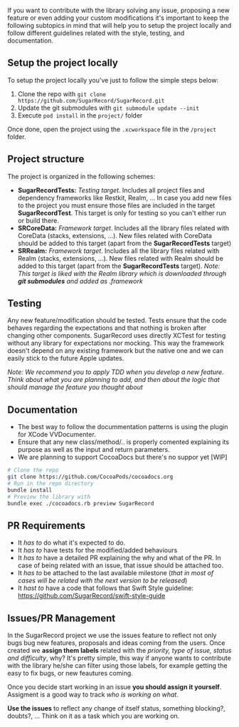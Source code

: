 If you want to contribute with the library solving any issue, proposing a new feature or even adding your custom modifications it's important to keep the following subtopics in mind that will help you to setup the project locally and follow different guidelines related with the style, testing, and documentation.

## Setup the project locally

To setup the project locally you've just to follow the simple steps below:

1. Clone the repo with `git clone https://github.com/SugarRecord/SugarRecord.git`
2. Update the git submodules with `git submodule update --init`
3. Execute `pod install` in the `project/` folder

Once done, open the project using the `.xcworkspace` file in the `/project` folder.

## Project structure

The project is organized in the following schemes:

- **SugarRecordTests:** *Testing target*. Includes all project files and dependency frameworks like Restkit, Realm, ... In case you add new files to the project you must ensure those files are included in the target **SugarRecordTest**. This target is only for testing so you can't either run or build there.
- **SRCoreData:**  *Framework target*. Includes all the library files related with CoreData (stacks, extensions, ...). New files related with CoreData should be added to this target (apart from the **SugarRecordTests** target)
- **SRRealm:** *Framework target*. Includes all the library files related with Realm (stacks, extensions, ...). New files related with Realm should be added to this target (apart from the **SugarRecordTests** target). *Note: This target is liked with the Realm library which is downloaded through **git submodules** and added as .framework*

## Testing

Any new feature/modification should be tested. Tests ensure that the code behaves regarding the expectations and that nothing is broken after changing other components. SugarRecord uses directly XCTest for testing without any library for expectations nor mocking. This way the framework doesn't depend on any existing framework but the native one and we can easily stick to the future Apple updates.

*Note: We recommend you to apply TDD when you develop a new feature. Think about what you are planning to add, and then about the logic that should manage the feature you thought about*

## Documentation

- The best way to follow the docummentation patterns is using the plugin for XCode VVDocumenter.
- Ensure that any new class/method/.. is properly comented explaining its purpose as well as the input and return parameters.
- We are planning to support CocoaDocs but there's no suppor yet [WIP]
```bash
# Clone the repo
git clone https://github.com/CocoaPods/cocoadocs.org
# Run in the repo directory
bundle install
# Preview the library with
bundle exec ./cocoadocs.rb preview SugarRecord
```

## PR Requirements

- It *has to* do what it's expected to do.
- It *has to* have tests for the modified/added behaviours
- It *has to* have a detailed PR explaining the why and what of the PR. In case of being related with an issue, that issue should be attached too.
- It *has to* be attached to the last available  milestone (*that in most of cases will be related with the next version to be released*)
- It *hast to* have a code that follows that Swift Style guideline: https://github.com/SugarRecord/swift-style-guide


## Issues/PR Management

In the SugarRecord project we use the issues feature to reflect not only bugs bug new features, proposals and ideas coming from the users. Once created we **assign them labels** related with the *priority, type of issue, status and difficulty*, why? It's pretty simple, this way if anyone wants to contribute with the library he/she  can filter using those labels, for example getting the easy to fix bugs, or new feautures coming.

Once you decide start working in an issue **you should assign it yourself**. Assigment is a good way to track *who is working on what*.

**Use the issues** to reflect any change of itself status, something blocking?, doubts?, ... Think on it as a task which you are working on.
